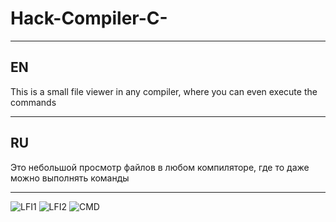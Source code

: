 # Hack-Compiler-C-
___
## EN
This is a small file viewer in any compiler, where you can even execute the commands
___
## RU 
Это небольшой просмотр файлов в любом компиляторе, где то даже можно выполнять команды
___

![LFI1](https://github.com/MarcusProgram/Hack-Compiler-C-/assets/133644816/b3a50e45-65f3-4eca-a47d-8f16e3fe83bc)
![LFI2](https://github.com/MarcusProgram/Hack-Compiler-C-/assets/133644816/09e4f051-b6c0-4bd4-b1c0-1ecf70f3b903)
![CMD](https://github.com/MarcusProgram/Hack-Compiler-C-/assets/133644816/e7d7863e-9718-4ed5-a62b-699c0b589a6e)



